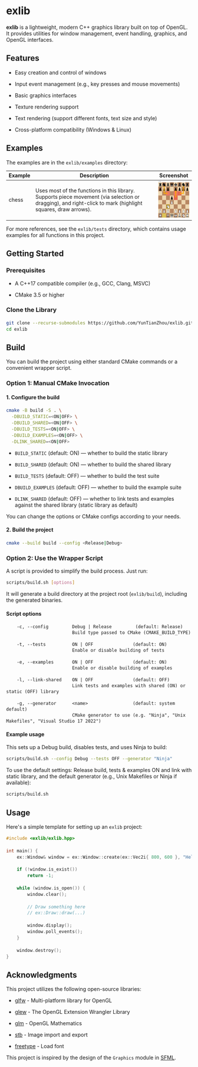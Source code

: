 
# exlib

**exlib** is a lightweight, modern C++ graphics library built on top of OpenGL. It provides utilities for window management, event handling, graphics, and OpenGL interfaces.

## Features

-   Easy creation and control of windows
    
-   Input event management (e.g., key presses and mouse movements)
    
-   Basic graphics interfaces
    
-   Texture rendering support

-   Text rendering (support different fonts, text size and style)

-   Cross-platform compatibility (Windows & Linux)
    

## Examples

The examples are in the `exlib/examples` directory:

| Example | Description                                                                                                                                         | Screenshot                                                                 |
|---------|-----------------------------------------------------------------------------------------------------------------------------------------------------|----------------------------------------------------------------------------|
| chess   | Uses most of the functions in this library. Supports piece movement (via selection or dragging), and right-click to mark (highlight squares, draw arrows). | <img src="examples/chess/screenshot.png" width="100" height="100" alt="chess screenshot" /> |

For more references, see the `exlib/tests` directory, which contains usage examples for all functions in this project.

## Getting Started

### Prerequisites

-   A C++17 compatible compiler (e.g., GCC, Clang, MSVC)
    
-   CMake 3.5 or higher
    

### Clone the Library

```bash
git clone --recurse-submodules https://github.com/YunTianZhou/exlib.git
cd exlib
```

## Build

You can build the project using either standard CMake commands or a convenient wrapper script.

### Option 1: Manual CMake Invocation

#### 1. Configure the build

```bash
cmake -B build -S . \
  -DBUILD_STATIC=<ON|OFF> \
  -DBUILD_SHARED=<ON|OFF> \
  -DBUILD_TESTS=<ON|OFF> \
  -DBUILD_EXAMPLES=<ON|OFF> \
  -DLINK_SHARED=<ON|OFF>
```
    
-   `BUILD_STATIC` (default: ON) — whether to build the static library
    
-   `BUILD_SHARED` (default: ON) — whether to build the shared library

-   `BUILD_TESTS` (default: OFF) — whether to build the test suite

-   `DBUILD_EXAMPLES` (default: OFF) — whether to build the example suite

-   `DLINK_SHARED` (default: OFF) — whether to link tests and examples against the shared library (static library as default)
    

You can change the options or CMake configs according to your needs.

#### 2. Build the project

```bash
cmake --build build --config <Release|Debug>
```

### Option 2: Use the Wrapper Script

A script is provided to simplify the build process. Just run:

```bash
scripts/build.sh [options]
```

It will generate a build directory at the project root (`exlib/build`), including the generated binaries.

#### Script options

```
    -c, --config         Debug | Release         (default: Release)
                         Build type passed to CMake (CMAKE_BUILD_TYPE)
  
    -t, --tests          ON | OFF               (default: ON)
                         Enable or disable building of tests

    -e, --examples       ON | OFF               (default: ON)
                         Enable or disable building of examples
  
    -l, --link-shared    ON | OFF               (default: OFF)
                         Link tests and examples with shared (ON) or static (OFF) library

    -g, --generator      <name>                 (default: system default)
                         CMake generator to use (e.g. "Ninja", "Unix Makefiles", "Visual Studio 17 2022")
```

#### Example usage

This sets up a Debug build, disables tests, and uses Ninja to build:

```bash
scripts/build.sh --config Debug --tests OFF --generator "Ninja"
```

To use the default settings: Release build, tests & examples ON and link with static library, and the default generator (e.g., Unix Makefiles or Ninja if available):

```bash
scripts/build.sh
```

## Usage

Here's a simple template for setting up an `exlib` project:

```cpp
#include <exlib/exlib.hpp>

int main() {
    ex::Window& window = ex::Window::create(ex::Vec2i{ 800, 600 }, "Hello Exlib");

    if (!window.is_exist())
        return -1;

    while (window.is_open()) {
        window.clear();

        // Draw something here
        // ex::Draw::draw(...)

        window.display();
        window.poll_events();
    }

    window.destroy();
}
```

## Acknowledgments

This project utilizes the following open-source libraries:

-   [glfw](https://github.com/glfw/glfw) - Multi-platform library for OpenGL
    
-   [glew](https://github.com/nigels-com/glew) - The OpenGL Extension Wrangler Library
    
-   [glm](https://github.com/g-truc/glm) - OpenGL Mathematics
    
-   [stb](https://github.com/nothings/stb) - Image import and export

-   [freetype](https://github.com/freetype/freetype.git) - Load font
    

This project is inspired by the design of the `Graphics` module in [SFML](https://github.com/SFML/SFML).

